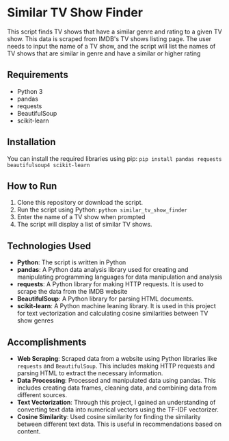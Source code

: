 # Similar TV Show Finder

This script finds TV shows that have a similar genre and rating to a given TV show. This data is scraped from IMDB's TV shows listing page. The user needs to input the name of a TV show, and the script will list the names of TV shows that are similar in genre and have a similar or higher rating

## Requirements

- Python 3
- pandas
- requests
- BeautifulSoup
- scikit-learn

## Installation

You can install the required libraries using pip: `pip install pandas requests beautifulsoup4 scikit-learn`

## How to Run

1. Clone this repository or download the script.
2. Run the script using Python: `python similar_tv_show_finder`
3. Enter the name of a TV show when prompted
4. The script will display a list of similar TV shows.

## Technologies Used

- **Python**: The script is written in Python
- **pandas**: A Python data analysis library used for creating and manipulating programming languages for data manipulation and analysis
- **requests**: A Python library for making HTTP requests. It is used to scrape the data from the IMDB website
- **BeautifulSoup**: A Python library for parsing HTML documents.
- **scikit-learn**: A Python machine leaning library. It is used in this project for text vectorization and calculating cosine similarities between TV show genres

## Accomplishments

- **Web Scraping**: Scraped data from a website using Python libraries like `requests` and `BeautifulSoup`. This includes making HTTP requests and parsing HTML to extract the necessary information.
- **Data Processing**: Processed and manipulated data using pandas. This includes creating data frames, cleaning data, and combining data from different sources.
- **Text Vectorization**: Through this project, I gained an understanding of converting text data into numerical vectors using the TF-IDF vectorizer.
- **Cosine Similarity**: Used cosine similarity for finding the similarity between different text data. This is useful in recommendations based on content.
